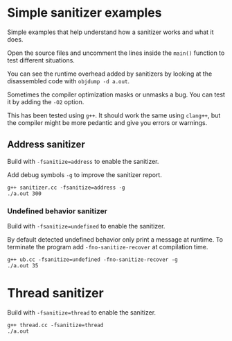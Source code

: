 # Simple sanitizer examples

Simple examples that help understand how a sanitizer works and what it does.

Open the source files and uncomment the lines inside the `main()` function 
to test different situations.

You can see the runtime overhead added by sanitizers by looking at the 
disassembled code with `objdump -d a.out`.

Sometimes the compiler optimization masks or unmasks a bug. You can
test it by adding the `-O2` option.

This has been tested using `g++`. 
It should work the same using `clang++`, but the compiler might be more pedantic
and give you errors or warnings.

## Address sanitizer

Build with `-fsanitize=address` to enable the sanitizer.

Add debug symbols `-g` to improve the sanitizer report.

```
g++ sanitizer.cc -fsanitize=address -g
./a.out 300
```

### Undefined behavior sanitizer

Build with `-fsanitize=undefined` to enable the sanitizer.

By default detected undefined behavior only print a message at runtime.
To terminate the program add `-fno-sanitize-recover` at compilation time.

```
g++ ub.cc -fsanitize=undefined -fno-sanitize-recover -g
./a.out 35
```

# Thread sanitizer

Build with `-fsanitize=thread` to enable the sanitizer.

```
g++ thread.cc -fsanitize=thread
./a.out
```
